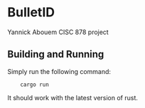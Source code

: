 # BulletID

Yannick Abouem CISC 878 project

## Building and Running

Simply run the following command:

```
	cargo run
```

It should work with the latest version of rust.
